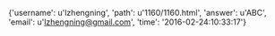 {'username': u'lzhengning', 'path': u'1160/1160.html', 'answer': u'ABC', 'email': u'lzhengning@gmail.com', 'time': '2016-02-24:10:33:17'}
